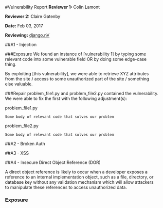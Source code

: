 #Vulnerability Report
**Reviewer 1:** Colin Lamont

**Reviewer 2:** Claire Gatenby

**Date:** Feb 03, 2017

**Reviewing:** [django.nV](https://github.com/nVisium/django.nV)

##A1 - Injection

###Exposure
We found an instance of [vulnerability 1] by typing some relevant code into some vulnerable field OR by doing some edge-case thing.

By exploiting [this vulnerability], we were able to retrieve XYZ attributes from the site / access to some unauthorized part of the site / something else valuable.

###Repair
problem_file1.py and problem_file2.py contained the vulnerability. We were able to fix the first with the following adjustment(s):

problem_file1.py
```
Some body of relevant code that solves our problem
```
problem_file2.py

```
Some body of relevant code that solves our problem
```

##A2 - Broken Auth

##A3 - XSS

##A4 - Insecure Direct Object Reference (DOR)

A direct object reference is likely to occur when a developer exposes a reference to an internal implementation object, such as a file, directory, or database key without any validation mechanism which will allow attackers to manipulate these references to access unauthorized data.

### Exposure
